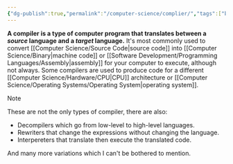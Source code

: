 ```yaml
---
{"dg-publish":true,"permalink":"/computer-science/complier/","tags":["beginner"],"noteIcon":"1"}
---
```


**A compiler is a type of computer program that translates between a *source* language and a *target* language.** It's most commonly used to convert [[Computer Science/Source Code\|source code]] into [[Computer Science/Binary\|machine code]] or [[Software Development/Programming Languages/Assembly\|assembly]] for your computer to execute, although not always. Some compilers are used to produce code for a different [[Computer Science/Hardware/CPU\|CPU]] architecture or [[Computer Science/Operating Systems/Operating System\|operating system]].

> [!note]
> These are not the only types of compiler, there are also:
> - Decompilers which go from low-level to high-level languages.
> - Rewriters that change the expressions without changing the language. 
> - Interpereters that translate then execute the translated code.
> 
> And many more variations which I can't be bothered to mention.

